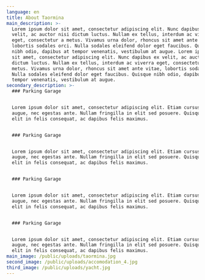 ```yaml
---
language: en
title: About Taormina
main_description: >-
  Lorem ipsum dolor sit amet, consectetur adipiscing elit. Nunc dapibus ex
  velit, ac auctor nisi dictum luctus. Nullam ex tellus, interdum ac viverra
  eget, consectetur a metus. Vivamus urna dolor, rhoncus sit amet ante vitae,
  lobortis sodales orci. Nulla sodales eleifend dolor eget faucibus. Quisque
  nibh odio, dapibus at tempor venenatis, vestibulum at augue. Lorem ipsum dolor
  sit amet, consectetur adipiscing elit. Nunc dapibus ex velit, ac auctor nisi
  dictum luctus. Nullam ex tellus, interdum ac viverra eget, consectetur a
  metus. Vivamus urna dolor, rhoncus sit amet ante vitae, lobortis sodales orci.
  Nulla sodales eleifend dolor eget faucibus. Quisque nibh odio, dapibus at
  tempor venenatis, vestibulum at augue.
secondary_description: >-
  ### Parking Garage


  Lorem ipsum dolor sit amet, consectetur adipiscing elit. Etiam cursus finibus
  augue, nec egestas ante. Nullam fringilla in elit sed posuere. Quisque gravida
  elit in felis consequat, ac dapibus felis maximus.


  ### Parking Garage


  Lorem ipsum dolor sit amet, consectetur adipiscing elit. Etiam cursus finibus
  augue, nec egestas ante. Nullam fringilla in elit sed posuere. Quisque gravida
  elit in felis consequat, ac dapibus felis maximus.


  ### Parking Garage


  Lorem ipsum dolor sit amet, consectetur adipiscing elit. Etiam cursus finibus
  augue, nec egestas ante. Nullam fringilla in elit sed posuere. Quisque gravida
  elit in felis consequat, ac dapibus felis maximus.


  ### Parking Garage


  Lorem ipsum dolor sit amet, consectetur adipiscing elit. Etiam cursus finibus
  augue, nec egestas ante. Nullam fringilla in elit sed posuere. Quisque gravida
  elit in felis consequat, ac dapibus felis maximus.
main_image: /public/uploads/taormina.jpg
second_image: /public/uploads/accomodation_4.jpg
third_image: /public/uploads/yacht.jpg
---
```

